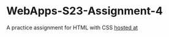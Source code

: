 # WebApps-S23-Assignment-4
A practice assignment for HTML with CSS
[hosted at](https://44-563-web-apps-s23.github.io/44563-webapps-s23-assignment4-perasarvani/)